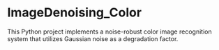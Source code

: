 # ImageDenoising_Color


This Python project implements a noise-robust color image recognition system that utilizes Gaussian noise as a degradation factor.
